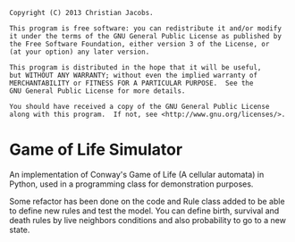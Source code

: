     Copyright (C) 2013 Christian Jacobs.

    This program is free software: you can redistribute it and/or modify
    it under the terms of the GNU General Public License as published by
    the Free Software Foundation, either version 3 of the License, or
    (at your option) any later version.

    This program is distributed in the hope that it will be useful,
    but WITHOUT ANY WARRANTY; without even the implied warranty of
    MERCHANTABILITY or FITNESS FOR A PARTICULAR PURPOSE.  See the
    GNU General Public License for more details.

    You should have received a copy of the GNU General Public License
    along with this program.  If not, see <http://www.gnu.org/licenses/>.

Game of Life Simulator
============

An implementation of Conway's Game of Life (A cellular automata) in Python, used in a programming class for demonstration purposes.

Some refactor has been done on the code and Rule class added to be able to define new rules and test the model. You can define birth, survival and death rules by live neighbors conditions and also probability to go to a new state.

